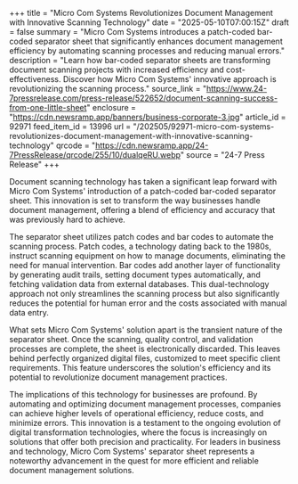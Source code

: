 +++
title = "Micro Com Systems Revolutionizes Document Management with Innovative Scanning Technology"
date = "2025-05-10T07:00:15Z"
draft = false
summary = "Micro Com Systems introduces a patch-coded bar-coded separator sheet that significantly enhances document management efficiency by automating scanning processes and reducing manual errors."
description = "Learn how bar-coded separator sheets are transforming document scanning projects with increased efficiency and cost-effectiveness. Discover how Micro Com Systems' innovative approach is revolutionizing the scanning process."
source_link = "https://www.24-7pressrelease.com/press-release/522652/document-scanning-success-from-one-little-sheet"
enclosure = "https://cdn.newsramp.app/banners/business-corporate-3.jpg"
article_id = 92971
feed_item_id = 13996
url = "/202505/92971-micro-com-systems-revolutionizes-document-management-with-innovative-scanning-technology"
qrcode = "https://cdn.newsramp.app/24-7PressRelease/qrcode/255/10/dualqeRU.webp"
source = "24-7 Press Release"
+++

<p>Document scanning technology has taken a significant leap forward with Micro Com Systems' introduction of a patch-coded bar-coded separator sheet. This innovation is set to transform the way businesses handle document management, offering a blend of efficiency and accuracy that was previously hard to achieve.</p><p>The separator sheet utilizes patch codes and bar codes to automate the scanning process. Patch codes, a technology dating back to the 1980s, instruct scanning equipment on how to manage documents, eliminating the need for manual intervention. Bar codes add another layer of functionality by generating audit trails, setting document types automatically, and fetching validation data from external databases. This dual-technology approach not only streamlines the scanning process but also significantly reduces the potential for human error and the costs associated with manual data entry.</p><p>What sets Micro Com Systems' solution apart is the transient nature of the separator sheet. Once the scanning, quality control, and validation processes are complete, the sheet is electronically discarded. This leaves behind perfectly organized digital files, customized to meet specific client requirements. This feature underscores the solution's efficiency and its potential to revolutionize document management practices.</p><p>The implications of this technology for businesses are profound. By automating and optimizing document management processes, companies can achieve higher levels of operational efficiency, reduce costs, and minimize errors. This innovation is a testament to the ongoing evolution of digital transformation technologies, where the focus is increasingly on solutions that offer both precision and practicality. For leaders in business and technology, Micro Com Systems' separator sheet represents a noteworthy advancement in the quest for more efficient and reliable document management solutions.</p>